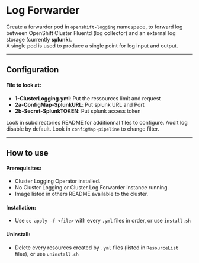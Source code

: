 # Log Forwarder

Create a forwarder pod in `openshift-logging` namespace, to forward log between OpenShift Cluster Fluentd (log collector) and an external log storage (currently **splunk**).\
A single pod is used to produce a single point for log input and output.

___
## Configuration

#### File to look at:
- **1-ClusterLogging.yml**: Put the ressources limit and request
- **2a-ConfigMap-SplunkURL**: Put splunk URL and Port
- **2b-Secret-SplunkTOKEN**: Put splunk access token

Look in subdirectories README for additionnal files to configure.
Audit log disable by default. Look in `configMap-pipeline` to change filter.

___
## How to use

#### Prerequisites:
- Cluster Logging Operator installed.
- No Cluster Logging or Cluster Log Forwarder instance running.
- Image listed in others README available to the cluster.

#### Installation:
- Use `oc apply -f <file>` with every `.yml` files in order, or use `install.sh`

#### Uninstall:
- Delete every resources created by `.yml` files (listed in `ResourceList` files), or use `uninstall.sh`
